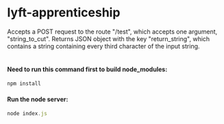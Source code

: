 # lyft-apprenticeship

Accepts a POST request to the route "/test", which accepts one argument, "string_to_cut".
Returns JSON object with the key "return_string", which contains a string containing every third character of the input string.
<br />
<br />
#### Need to run this command first to build node_modules:
```javascript
npm install
```
#### Run the node server:
```javascript
node index.js
```

